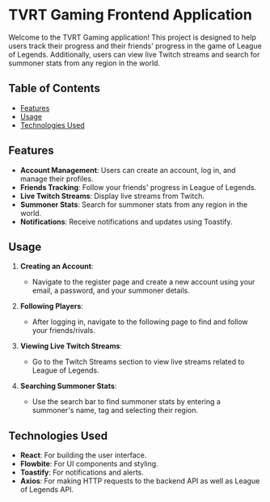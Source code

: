 # TVRT Gaming Frontend Application

Welcome to the TVRT Gaming application! This project is designed to help users track their progress and their friends' progress in the game of League of Legends. Additionally, users can view live Twitch streams and search for summoner stats from any region in the world.

## Table of Contents

- [Features](#features)
- [Usage](#usage)
- [Technologies Used](#technologies-used)

## Features

- **Account Management**: Users can create an account, log in, and manage their profiles.
- **Friends Tracking**: Follow your friends' progress in League of Legends.
- **Live Twitch Streams**: Display live streams from Twitch.
- **Summoner Stats**: Search for summoner stats from any region in the world.
- **Notifications**: Receive notifications and updates using Toastify.

## Usage

1. **Creating an Account**:

   - Navigate to the register page and create a new account using your email, a password, and your summoner details.

2. **Following Players**:

   - After logging in, navigate to the following page to find and follow your friends/rivals.

3. **Viewing Live Twitch Streams**:

   - Go to the Twitch Streams section to view live streams related to League of Legends.

4. **Searching Summoner Stats**:
   - Use the search bar to find summoner stats by entering a summoner's name, tag and selecting their region.

## Technologies Used

- **React**: For building the user interface.
- **Flowbite**: For UI components and styling.
- **Toastify**: For notifications and alerts.
- **Axios**: For making HTTP requests to the backend API as well as League of Legends API.
